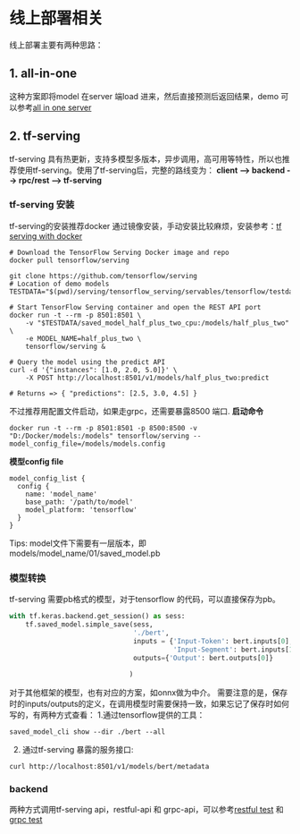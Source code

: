 # 线上部署相关
线上部署主要有两种思路：

## 1. all-in-one
这种方案即将model 在server 端load 进来，然后直接预测后返回结果，demo 可以参考[all in one server](https://github.com/xv44586/toolkit4nlp/blob/master/serving/all_in_one_server.py)
   
## 2. tf-serving
tf-serving 具有热更新，支持多模型多版本，异步调用，高可用等特性，所以也推荐使用tf-serving。使用了tf-serving后，完整的路线变为：
   **client --> backend --> rpc/rest --> tf-serving**

### tf-serving 安装
tf-serving的安装推荐docker 通过镜像安装，手动安装比较麻烦，安装参考：[tf serving with docker](https://tensorflow.google.cn/tfx/serving/docker?hl=zh-cn)

```shell
# Download the TensorFlow Serving Docker image and repo
docker pull tensorflow/serving

git clone https://github.com/tensorflow/serving
# Location of demo models
TESTDATA="$(pwd)/serving/tensorflow_serving/servables/tensorflow/testdata"

# Start TensorFlow Serving container and open the REST API port
docker run -t --rm -p 8501:8501 \
    -v "$TESTDATA/saved_model_half_plus_two_cpu:/models/half_plus_two" \
    -e MODEL_NAME=half_plus_two \
    tensorflow/serving &

# Query the model using the predict API
curl -d '{"instances": [1.0, 2.0, 5.0]}' \
    -X POST http://localhost:8501/v1/models/half_plus_two:predict

# Returns => { "predictions": [2.5, 3.0, 4.5] }
```

不过推荐用配置文件启动，如果走grpc，还需要暴露8500 端口.
**启动命令**
```shell
docker run -t --rm -p 8501:8501 -p 8500:8500 -v "D:/Docker/models:/models" tensorflow/serving --model_config_file=/models/models.config
```

**模型config file**
```editorconfig
model_config_list {
  config {
    name: 'model_name'
    base_path: '/path/to/model'
    model_platform: 'tensorflow'
  }
}
```

Tips: model文件下需要有一层版本，即models/model_name/01/saved_model.pb

### 模型转换
tf-serving 需要pb格式的模型，对于tensorflow 的代码，可以直接保存为pb。
```python
with tf.keras.backend.get_session() as sess:
    tf.saved_model.simple_save(sess, 
                               './bert', 
                               inputs = {'Input-Token': bert.inputs[0], 
                                         'Input-Segment': bert.inputs[1],},
                               outputs={'Output': bert.outputs[0]}
                               
                              )
```
对于其他框架的模型，也有对应的方案，如onnx做为中介。
需要注意的是，保存时的inputs/outputs的定义，在调用模型时需要保持一致，如果忘记了保存时如何写的，有两种方式查看：
1.通过tensorflow提供的工具：  
```shell
saved_model_cli show --dir ./bert --all
```
2. 通过tf-serving 暴露的服务接口:  
```shell
curl http://localhost:8501/v1/models/bert/metadata
```

### backend
两种方式调用tf-serving api，restful-api 和 grpc-api，可以参考[restful test](https://github.com/xv44586/toolkit4nlp/blob/master/serving/restful_test.py) 和[grpc test](https://github.com/xv44586/toolkit4nlp/blob/master/serving/grpc_test.py)
